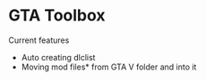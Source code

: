 # GTA Toolbox
Current features

- Auto creating dlclist
- Moving mod files* from GTA V folder and into it



